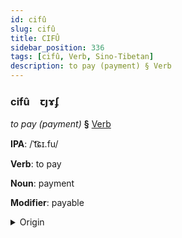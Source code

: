 ```yaml
---
id: cifû
slug: cifû
title: CIFÛ
sidebar_position: 336
tags: [cifû, Verb, Sino-Tibetan]
description: to pay (payment) § Verb
---
```


### cifû&emsp;<span kind="abugida">ꞇȷɤʄ</span>

*to pay (payment)* **§** [Verb](../../tags/Verb)

**IPA**: /ˈt͡ɕɪ.fu/

**Verb**: to pay

**Noun**: payment

**Modifier**: payable

<details>
    <summary>Origin</summary>
    Mandarin 支付 zhīfù /ʈʂɨ.fu/<br/>
    <em>Sino-Tibetan Language Family</em>
</details>